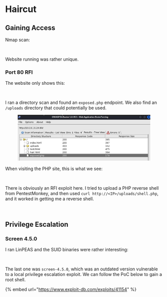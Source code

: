 # Haircut

## Gaining Access

Nmap scan:

<figure><img src="../../../.gitbook/assets/image (8) (6) (2).png" alt=""><figcaption></figcaption></figure>

Website running was rather unique.

### Port 80 RFI

The website only shows this:

<figure><img src="../../../.gitbook/assets/image (3) (2) (3).png" alt=""><figcaption></figcaption></figure>

I ran a directory scan and found an `exposed.php` endpoint. We also find an `/uploads` directory that could potentially be used.

<figure><img src="../../../.gitbook/assets/image (14) (1) (4).png" alt=""><figcaption></figcaption></figure>

When visiting the PHP site, this is what we see:

<figure><img src="../../../.gitbook/assets/image (1) (3).png" alt=""><figcaption></figcaption></figure>

There is obviously an RFI exploit here. I tried to upload a PHP reverse shell from PentestMonkey, and then used `curl http://<IP>/uploads/shell.php`, and it worked in getting me a reverse shell.

<figure><img src="../../../.gitbook/assets/image (6) (2) (4).png" alt=""><figcaption></figcaption></figure>

## Privilege Escalation

### Screen 4.5.0

I ran LinPEAS and the SUID binaries were rather interesting:

<figure><img src="../../../.gitbook/assets/image (5) (1) (6).png" alt=""><figcaption></figcaption></figure>

The last one was `screen-4.5.0`, which was an outdated version vulnerable to a local privilege escalation exploit. We can follow the PoC below to gain a root shell.

{% embed url="https://www.exploit-db.com/exploits/41154" %}

<figure><img src="../../../.gitbook/assets/image (45) (3).png" alt=""><figcaption></figcaption></figure>
